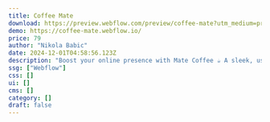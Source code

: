```yaml
---
title: Coffee Mate
download: https://preview.webflow.com/preview/coffee-mate?utm_medium=preview_link&utm_source=designer&utm_content=coffee-mate&preview=25d5ad1d6721d1878590c359a7acdf45&locale=en&workflow=preview
demo: https://coffee-mate.webflow.io/
price: 79
author: "Nikola Babic"
date: 2024-12-01T04:58:56.123Z
description: "Boost your online presence with Mate Coffee ☕ A sleek, user-friendly template for cafés and e-commerce, designed to showcase your coffee products, accessories, and merch. Engage customers, drive sales, and build a coffee-loving community with ease!"
ssg: ["Webflow"]
css: []
ui: []
cms: []
category: []
draft: false
---
```

